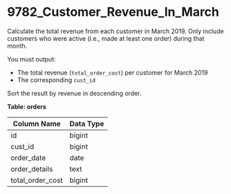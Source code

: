 # 9782_Customer_Revenue_In_March

Calculate the total revenue from each customer in March 2019. Only include customers who were active (i.e., made at least one order) during that month.

You must output:
- The total revenue (`total_order_cost`) per customer for March 2019
- The corresponding `cust_id`

Sort the result by revenue in descending order.

**Table: orders**

| Column Name       | Data Type |
|-------------------|-----------|
| id                | bigint    |
| cust_id           | bigint    |
| order_date        | date      |
| order_details     | text      |
| total_order_cost  | bigint    |
